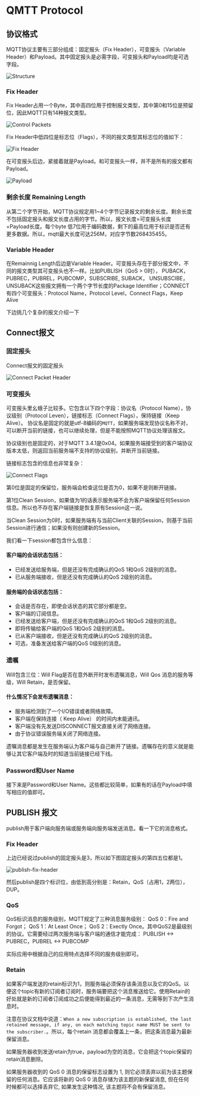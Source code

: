 # QMTT Protocol

## 协议格式

MQTT协议主要有三部分组成：固定报头（Fix Header），可变报头（Variable Header）和Payload。其中固定报头是必需字段，可变报头和Payload均是可选字段。

![Structure](../images/Selection_087.png)

### Fix Header

Fix Header占用一个Byte，其中高四位用于控制报文类型，其中第0和15位是预留位，因此MQTT只有14种报文类型。

![Control Packets](../images/Selection_088.png)

Fix Header中低四位是标志位（Flags），不同的报文类型其标志位的值如下：

![Fix Header](../images/Selection_010.png)

在可变报头后边，紧接着就是Payload。和可变报头一样，并不是所有的报文都有Payload。

![Payload](../images/Selection_090.png)

### 剩余长度 Remaining Length

从第二个字节开始，MQTT协议规定用1~4个字节记录报文的剩余长度。剩余长度不包括固定报头和报文长度占用的字节。所以，报文长度=可变报头长度+Payload长度。每个byte 低7位用于编码数据，剩下的最高位用于标识是否还有更多数据。所以，mqtt最大长度可达256M，对应字节数268435455。

### Variable Header

在Remainnig Length后边是Variable Header。可变报头存在于部分报文中，不同的报文类型其可变报头也不一样。比如PUBLISH（QoS > 0时）， PUBACK，PUBREC，PUBREL，PUBCOMP，SUBSCRIBE, SUBACK， UNSUBSCIBE，UNSUBACK这些报文拥有一个两个字节长度的Package Identifier；CONNECT有四个可变报头：Protocol Name，Protocol Level，Connect Flags，Keep Alive

下边挑几个复杂的报文介绍一下

## Connect报文

### 固定报头

Connect报文的固定报头

![Connect Packet Header](../images/Selection_091.png)

### 可变报头

可变报头里幺蛾子比较多。它包含以下四个字段：协议名（Protocol Name），协议级别（Protocol Leven），链接标志（Connect Flags），保持链接（Keep Alive）。
协议名是固定的就是utf-8编码的`MQTT`，如果服务端发现协议名称不对，可以断开当前的链接，也可以继续处理，但是不能按照MQTT协议处理该报文。

协议级别也是固定的，对于MQTT 3.4.1是0x04。如果服务端接受到的客户端协议版本太低，则返回当前服务端不支持的协议级别，并断开当前链接。

链接标志包含的信息也非常复杂：

![Connect Flags](../images/Selection_088.png)

第0位是固定的保留位，服务端会检查这位是否为0，如果不是则断开链接。

第1位Clean Session，如果值为1的话表示服务端不会为客户端保留任何Session信息。所以也不存在客户端链接是恢复原有Session这一说。

当Clean Session为0时，如果服务端有与当前Client关联的Session，则基于当前Session进行通信；如果没有则创建新的Session。

我们看一下session都包含什么信息：

#### 客户端的会话状态包括：

- 已经发送给服务端，但是还没有完成确认的QoS 1和QoS 2级别的消息。
- 已从服务端接收，但是还没有完成确认的QoS 2级别的消息。

#### 服务端的会话状态包括：

- 会话是否存在，即使会话状态的其它部分都是空。
- 客户端的订阅信息。
- 已经发送给客户端，但是还没有完成确认的QoS 1和QoS 2级别的消息。
- 即将传输给客户端的QoS 1和QoS 2级别的消息。
- 已从客户端接收，但是还没有完成确认的QoS 2级别的消息。
- 可选，准备发送给客户端的QoS 0级别的消息。

### 遗嘱

Will包含三位：Will Flag是否在意外断开时发布遗嘱消息，Will Qos 消息的服务等级，Will Retain，是否保留。

#### 什么情况下会发布遗嘱消息：

- 服务端检测到了一个I/O错误或者网络故障。
- 客户端在保持连接（ Keep Alive） 的时间内未能通讯。
- 客户端没有先发送DISCONNECT报文直接关闭了网络连接。
- 由于协议错误服务端关闭了网络连接。

遗嘱消息都是发生在服务端认为客户端与自己断开了链接。遗嘱存在的意义就是能够让其它客户端及时的知道当前链接已经下线。

### Password和User Name

接下来是Password和User Name。这些都比较简单，如果有的话在Payload中填写相应的值即可。

## PUBLISH 报文

publish用于客户端向服务端或服务端向服务端发送消息。看一下它的消息格式。

### Fix Header

上边已经说过publish的固定报头是3，所以如下图固定报头的第四五位都是1。

![publish-fix-header](../images/Selection_093.png)

然后publish是四个标识位，由低到高分别是：Retain，QoS（占用1，2两位），DUP。

### QoS

QoS标识消息的服务级别，MQTT规定了三种消息服务级别：
QoS 0：Fire and Forgot；
QoS 1：At Least Once；
QoS 2：Exectly Once。其中QoS2是最级别的协议。它需要经过两次服务端与客户端的通信才能完成： PUBLISH <-> PUBREC，PUBREL <-> PUBCOMP

实际应用中根据自己的应用特点选择不同的服务级别即可。

### Retain

如果客户端发送的retain标识为1，则服务端必须保存该条消息以及它的QoS。以便这个topic有新的订阅者订阅时，服务端要把这个消息推送给它。使用Retain的好处就是新的订阅者订阅成功之后便能得到最近的一条消息，无需等到下次产生消息时。

注意在协议文档中说道：`When a new subscription is established, the last retained message, if any, on each matching topic name MUST be sent to the subscriber.`。所以，每个retain 消息都会覆盖上一条，把这条消息最为最新保留消息。

如果服务器收到发送retain为true，payload为空的消息，它会把这个topic保留的retain消息删除。

如果服务器收到的 QoS 0 消息的保留标志设置为 1, 则它必须丢弃以前为该主题保留的任何消息。它应该将新的 QoS 0 消息存储为该主题的新保留消息, 但在任何时候都可以选择丢弃它, 如果发生这种情况, 该主题将不会有保留消息。